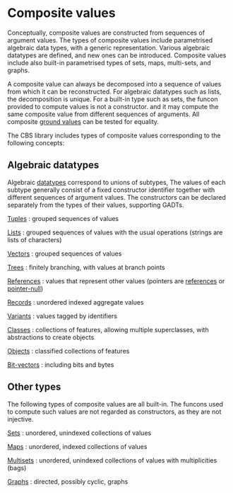 Composite values
================

Conceptually, composite values are constructed from sequences of argument values.
The types of composite values include parametrised algebraic data types, with a generic representation.
Various algebraic datatypes are defined, and new ones can be introduced.
Composite values include also built-in parametrised types of sets, maps, multi-sets, and graphs.

A composite value can always be decomposed into a sequence of values from which it can be reconstructed.
For algebraic datatypes such as lists, the decomposition is unique.
For a built-in type such as sets, the funcon provided to compute values is not a constructor. and it may compute the same composite value from different sequences of arguments.
All composite [ground values] can be tested for equality.

The CBS library includes types of composite values corresponding to the following concepts:

Algebraic datatypes
-------------------

Algebraic [datatypes] correspond to unions of subtypes,
The values of each subtype generally consist of a fixed constructor identifier together with different sequences of argument values.
The constructors can be declared separately from the types of their values, supporting GADTs.

[Tuples]
: grouped sequences of values

[Lists]
: grouped sequences of values with the usual operations (strings are lists of characters)

[Vectors]
: grouped sequences of values

[Trees]
: finitely branching, with values at branch points

[References]
: values that represent other values (pointers are [references] or [pointer-null])

[Records]
: unordered indexed aggregate values

[Variants]
: values tagged by identifiers

[Classes]
: collections of features, allowing multiple superclasses, with abstractions to create objects

[Objects]
: classified collections of features

[Bit-vectors]
: including bits and bytes

Other types
-----------

The following types of composite values are all built-in.
The funcons used to compute such values are not regarded as constructors, as they are not injective.

[Sets]
: unordered, unindexed collections of values

[Maps]
: unordered, indexed collections of values

[Multisets]
: unordered, unindexed collections of values with multiplicities (bags)

[Graphs]
: directed, possibly cyclic, graphs

[values]:       ../Value-Types

[datatypes]:    Datatypes
[tuples]:       Tuples
[lists]:        Lists
[vectors]:      Vectors
[trees]:        Trees
[references]:   References
[pointer-null]: References
[records]:      Records
[variants]:     Variants
[classes]:      Classes
[objects]:      Objects
[bit-vectors]:  Bits
[sets]:         Sets
[maps]:         Maps
[multisets]:    Multisets
[graphs]:       Graphs

[value-types]:  ../Value-Types
[sequences]:    Sequences

[computations]: ../../Computations

[ground values]: ../../Values#ground-values

